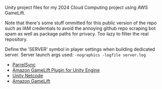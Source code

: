 Unity project files for my 2024 Cloud Computing project using AWS GameLift.

Note that there's some stuff ommitted for this public version of the repo such as IAM credentials to avoid the annoying github repo scraping bot spam as well as package paths for privacy. Too lazy to filter the real repository.

Define the 'SERVER' symbol in player settings when building dedicated server. 
Server launch args used: `-nographics -logfile server.log`

 - [ParrelSync](https://github.com/VeriorPies/ParrelSync)
 - [Amazon GameLift Plugin for Unity Engine](https://github.com/aws/amazon-gamelift-plugin-unity)
 - [Unity Netcode](https://unity.com/products/netcode)
 - [Amazon GameLift](https://aws.amazon.com/gamelift/)
